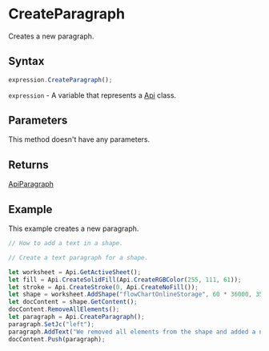 # CreateParagraph

Creates a new paragraph.

## Syntax

```javascript
expression.CreateParagraph();
```

`expression` - A variable that represents a [Api](../Api.md) class.

## Parameters

This method doesn't have any parameters.

## Returns

[ApiParagraph](../../ApiParagraph/ApiParagraph.md)

## Example

This example creates a new paragraph.

```javascript editor-xlsx
// How to add a text in a shape.

// Create a text paragraph for a shape.

let worksheet = Api.GetActiveSheet();
let fill = Api.CreateSolidFill(Api.CreateRGBColor(255, 111, 61));
let stroke = Api.CreateStroke(0, Api.CreateNoFill());
let shape = worksheet.AddShape("flowChartOnlineStorage", 60 * 36000, 35 * 36000, fill, stroke, 0, 2 * 36000, 0, 3 * 36000);
let docContent = shape.GetContent();
docContent.RemoveAllElements();
let paragraph = Api.CreateParagraph();
paragraph.SetJc("left");
paragraph.AddText("We removed all elements from the shape and added a new paragraph inside it.");
docContent.Push(paragraph);
```
